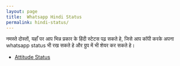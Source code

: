 ```yaml
---
layout: page
title:  Whatsapp Hindi Status
permalink: hindi-status/
---
```

<p>नमस्ते दोस्तों, यहाँ पर आप भिन्न प्रकार के हिंदी स्टेटस पढ़ सकते हे, जिसे आप कॉपी करके अपना whatsapp status भी रख सकते हे और ग्रुप में भी शेयर कर सकते हे। </p>
<ul>
		<li><a href="/attitude-status/">Attitude Status</a></li>
</ul>
